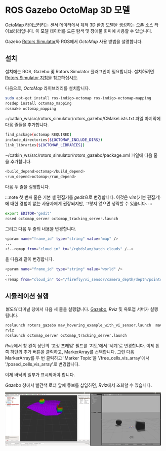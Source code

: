 # ROS Gazebo OctoMap 3D 모델

[OctoMap 라이브러리](http://octomap.github.io/)는 센서 데이터에서 체적 3D 환경 모델을 생성하는 오픈 소스 라이브러리입니다. 이 모델 데이터를 드론 탐색 및 장애물 회피에 사용할 수 있습니다.

Gazebo [Rotors Simulator](https://github.com/ethz-asl/rotors_simulator/wiki/RotorS-Simulator)와 ROS에서 *OctoMap* 사용 방법을 설명합니다.

## 설치

설치에는 ROS, Gazebo 및 Rotors Simulator 플러그인이 필요합니다. 설치하려면 [Rotors Simulator 지침](https://github.com/ethz-asl/rotors_simulator)을 참고하십시오.

다음으로, *OctoMap* 라이브러리를 설치합니다.
```sh
sudo apt-get install ros-indigo-octomap ros-indigo-octomap-mapping
rosdep install octomap_mapping
rosmake octomap_mapping
```

~/catkin_ws/src/rotors_simulator/rotors_gazebo/CMakeLists.txt 파일 마지막에 다음 줄들을 추가합니다.
```sh
find_package(octomap REQUIRED)
include_directories(${OCTOMAP_INCLUDE_DIRS})
link_libraries(${OCTOMAP_LIBRARIES})
```

~/catkin_ws/src/rotors_simulator/rotors_gazebo/package.xml 파일에 다음 줄을 추가합니다.
```sh
<build_depend>octomap</build_depend>
<run_depend>octomap</run_depend>
```

다음 두 줄을 실행합니다.

:::note
첫 번째 줄은 기본 셸 편집기를 *gedit*으로 변경합니다. 이것은 *vim*(기본 편집기)에 대한 경험이 없는 사용자에게 권장되지만, 그렇지 않으면 생략할 수 있습니다.
:::

```sh
export EDITOR='gedit'
rosed octomap_server octomap_tracking_server.launch
```
그리고 다음 두 줄의 내용을 변경합니다.

```sh
<param name="frame_id" type="string" value="map" />
...
<!--remap from="cloud_in" to="/rgbdslam/batch_clouds" /-->
```

을 다음과 같이 변경합니다.
```sh
<param name="frame_id" type="string" value="world" />
...
<remap from="cloud_in" to="/firefly/vi_sensor/camera_depth/depth/points" />
```


## 시뮬레이션 실행

*별도의* 터미널 창에서 다음 세 줄을 실행합니다. [Gazebo](../simulation/gazebo.md), *Rviz* 및 옥토맵 서버가 실행됩니다.

```sh
roslaunch rotors_gazebo mav_hovering_example_with_vi_sensor.launch  mav_name:=firefly
rviz
roslaunch octomap_server octomap_tracking_server.launch
```

*Rviz*에서 창 왼쪽 상단의 '고정 프레임' 필드를 '지도'에서 '세계'로 변경합니다. 이제 왼쪽 하단의 추가 버튼을 클릭하고, MarkerArray를 선택합니다. 그런 다음 MarkerArray를 두 번 클릭하고 'Marker Topic'을 '/free_cells_vis_array'에서 '/posed_cells_vis_array'로 변경합니다.

이제 바닥의 일부가 표시되어야 합니다.

*Gazebo* 창에서 빨간색 로터 앞에 큐브를 삽입하면, *Rviz*에서 조회할 수 있습니다.

![Gazebo OctoMap 예제](../../assets/simulation/octomap.png)

